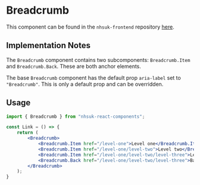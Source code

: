 # Breadcrumb

This component can be found in the `nhsuk-frontend` repository [here](https://github.com/nhsuk/nhsuk-frontend/tree/master/packages/components/breadcrumb).

## Implementation Notes

The `Breadcrumb` component contains two subcomponents: `Breadcrumb.Item` and `Breadcrumb.Back`. These are both anchor elements.

The base `Breadcrumb` component has the default prop `aria-label` set to `"Breadcrumb"`. This is only a default prop and can be overridden.

## Usage

```jsx
import { Breadcrumb } from "nhsuk-react-components";

const Link = () => {
    return (
        <Breadcrumb>
            <Breadcrumb.Item href="/level-one">Level one</Breadcrumb.Item>
            <Breadcrumb.Item href="/level-one/level-two">Level two</Breadcrumb.Item>
            <Breadcrumb.Item href="/level-one/level-two/level-three">Level three</Breadcrumb.Item>
            <Breadcrumb.Back href="/level-one/level-two/level-three">Back to Level three</Breadcrumb.Back>
        </Breadcrumb>
    );
}
```
